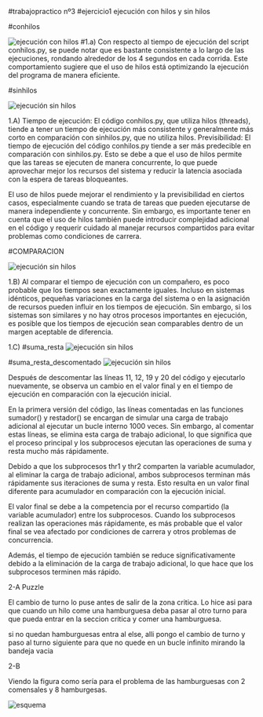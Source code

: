 #trabajopractico nº3
#ejercicio1 ejecución con hilos y sin hilos

#conhilos

<img src="/home/linuxlite/Escritorio/arq y sist/Tp 3/ejecucion con hilos.png" title="ejecución con hilos">
#1.a) Con respecto al tiempo de ejecución del script conhilos.py, se puede notar que es bastante consistente a lo largo de las ejecuciones, rondando alrededor de los 4 segundos en cada corrida. Este comportamiento sugiere que el uso de hilos está optimizando la ejecución del programa de manera eficiente.

#sinhilos

<img src="/home/linuxlite/Escritorio/arq y sist/Tp 3/ejecucion sin hilos.png" title="ejecución sin hilos">

1.A) 
Tiempo de ejecución: El código conhilos.py, que utiliza hilos (threads), tiende a tener un tiempo de ejecución más consistente y generalmente más corto en comparación con sinhilos.py, que no utiliza hilos.
Previsibilidad: El tiempo de ejecución del código conhilos.py tiende a ser más predecible en comparación con sinhilos.py. Esto se debe a que el uso de hilos permite que las tareas se ejecuten de manera concurrente, lo que puede aprovechar mejor los recursos del sistema y reducir la latencia asociada con la espera de tareas bloqueantes.

El uso de hilos puede mejorar el rendimiento y la previsibilidad en ciertos casos, especialmente cuando se trata de tareas que pueden ejecutarse de manera independiente y concurrente. Sin embargo, es importante tener en cuenta que el uso de hilos también puede introducir complejidad adicional en el código y requerir cuidado al manejar recursos compartidos para evitar problemas como condiciones de carrera.


#COMPARACION

<img src="/home/linuxlite/Escritorio/arq y sist/Tp 3/ejecucion compañero.png" title="ejecución sin hilos">

1.B)
Al comparar el tiempo de ejecución con un compañero, es poco probable que los tiempos sean exactamente iguales. Incluso en sistemas idénticos, pequeñas variaciones en la carga del sistema o en la asignación de recursos pueden influir en los tiempos de ejecución. Sin embargo, si los sistemas son similares y no hay otros procesos importantes en ejecución, es posible que los tiempos de ejecución sean comparables dentro de un margen aceptable de diferencia.

1.C)
#suma_resta
<img src="/home/linuxlite/Escritorio/arq y sist/Tp 3/suma_resta.png" title="ejecución sin hilos">

#suma_resta_descomentado
<img src="/home/linuxlite/Escritorio/arq y sist/Tp 3/suma_resta_descomentado.png" title="ejecución sin hilos">

Después de descomentar las líneas 11, 12, 19 y 20 del código y ejecutarlo nuevamente, se observa un cambio en el valor final y en el tiempo de ejecución en comparación con la ejecución inicial.

En la primera versión del código, las líneas comentadas en las funciones sumador() y restador() se encargan de simular una carga de trabajo adicional al ejecutar un bucle interno 1000 veces. Sin embargo, al comentar estas líneas, se elimina esta carga de trabajo adicional, lo que significa que el proceso principal y los subprocesos ejecutan las operaciones de suma y resta mucho más rápidamente.

Debido a que los subprocesos thr1 y thr2 comparten la variable acumulador, al eliminar la carga de trabajo adicional, ambos subprocesos terminan más rápidamente sus iteraciones de suma y resta. Esto resulta en un valor final diferente para acumulador en comparación con la ejecución inicial.

El valor final se debe a la competencia por el recurso compartido (la variable acumulador) entre los subprocesos. Cuando los subprocesos realizan las operaciones más rápidamente, es más probable que el valor final se vea afectado por condiciones de carrera y otros problemas de concurrencia.

Además, el tiempo de ejecución también se reduce significativamente debido a la eliminación de la carga de trabajo adicional, lo que hace que los subprocesos terminen más rápido.


2-A
Puzzle

El cambio de turno lo puse antes de salir de la zona critica. Lo hice asi para que cuando un hilo come una hamburguesa deba pasar al otro turno para que pueda entrar en la seccion critica y comer una hamburguesa.

si no quedan hamburguesas entra al else, alli pongo el cambio de turno y paso al turno siguiente para que no quede en un bucle infinito mirando la bandeja vacia

2-B

Viendo la figura como sería para el problema de las hamburguesas con 2 comensales y 8 hamburgesas.

<img src="/home/linuxlite/Escritorio/arq y sist/Tp 3/esquema.jpeg" title="esquema">